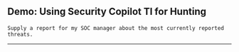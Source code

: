 ## Demo: Using Security Copilot TI for Hunting
```
Supply a report for my SOC manager about the most currently reported threats.
```
---
